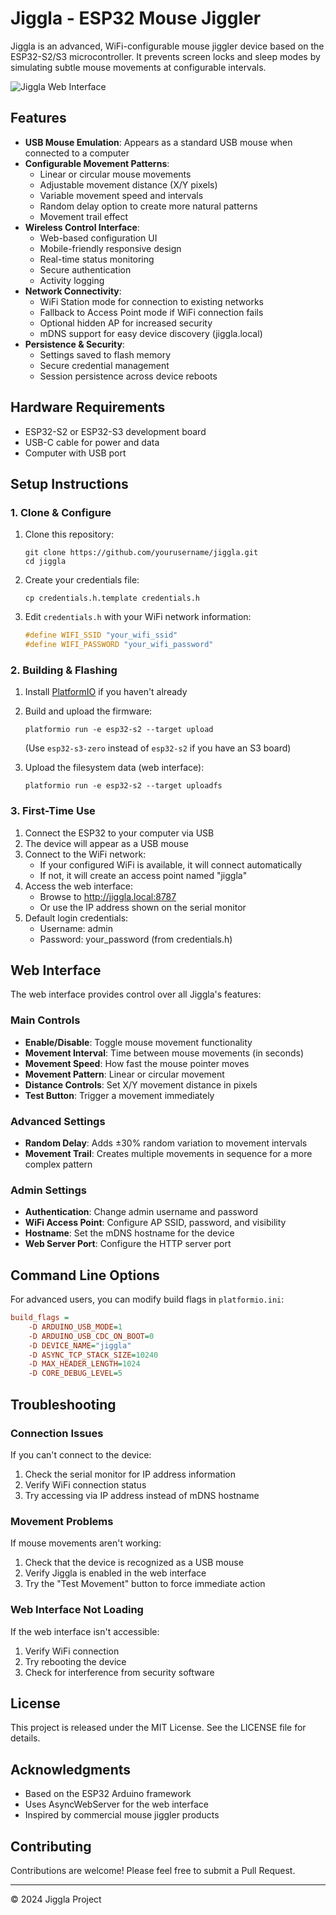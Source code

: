# Jiggla - ESP32 Mouse Jiggler

Jiggla is an advanced, WiFi-configurable mouse jiggler device based on the ESP32-S2/S3 microcontroller. It prevents screen locks and sleep modes by simulating subtle mouse movements at configurable intervals.

![Jiggla Web Interface](https://raw.githubusercontent.com/yourusername/jiggla/main/docs/images/jiggla-ui.png)

## Features

- **USB Mouse Emulation**: Appears as a standard USB mouse when connected to a computer
- **Configurable Movement Patterns**:
  - Linear or circular mouse movements
  - Adjustable movement distance (X/Y pixels)
  - Variable movement speed and intervals
  - Random delay option to create more natural patterns
  - Movement trail effect
- **Wireless Control Interface**:
  - Web-based configuration UI
  - Mobile-friendly responsive design
  - Real-time status monitoring
  - Secure authentication
  - Activity logging
- **Network Connectivity**:
  - WiFi Station mode for connection to existing networks
  - Fallback to Access Point mode if WiFi connection fails
  - Optional hidden AP for increased security
  - mDNS support for easy device discovery (jiggla.local)
- **Persistence & Security**:
  - Settings saved to flash memory
  - Secure credential management
  - Session persistence across device reboots

## Hardware Requirements

- ESP32-S2 or ESP32-S3 development board
- USB-C cable for power and data
- Computer with USB port

## Setup Instructions

### 1. Clone & Configure

1. Clone this repository:
   ```
   git clone https://github.com/yourusername/jiggla.git
   cd jiggla
   ```

2. Create your credentials file:
   ```
   cp credentials.h.template credentials.h
   ```

3. Edit `credentials.h` with your WiFi network information:
   ```c
   #define WIFI_SSID "your_wifi_ssid"
   #define WIFI_PASSWORD "your_wifi_password"
   ```

### 2. Building & Flashing

1. Install [PlatformIO](https://platformio.org/) if you haven't already

2. Build and upload the firmware:
   ```
   platformio run -e esp32-s2 --target upload
   ```
   (Use `esp32-s3-zero` instead of `esp32-s2` if you have an S3 board)

3. Upload the filesystem data (web interface):
   ```
   platformio run -e esp32-s2 --target uploadfs
   ```

### 3. First-Time Use

1. Connect the ESP32 to your computer via USB
2. The device will appear as a USB mouse
3. Connect to the WiFi network:
   - If your configured WiFi is available, it will connect automatically
   - If not, it will create an access point named "jiggla"
4. Access the web interface:
   - Browse to http://jiggla.local:8787
   - Or use the IP address shown on the serial monitor
5. Default login credentials:
   - Username: admin
   - Password: your_password (from credentials.h)

## Web Interface

The web interface provides control over all Jiggla's features:

### Main Controls

- **Enable/Disable**: Toggle mouse movement functionality
- **Movement Interval**: Time between mouse movements (in seconds)
- **Movement Speed**: How fast the mouse pointer moves
- **Movement Pattern**: Linear or circular movement
- **Distance Controls**: Set X/Y movement distance in pixels
- **Test Button**: Trigger a movement immediately

### Advanced Settings

- **Random Delay**: Adds ±30% random variation to movement intervals
- **Movement Trail**: Creates multiple movements in sequence for a more complex pattern

### Admin Settings

- **Authentication**: Change admin username and password
- **WiFi Access Point**: Configure AP SSID, password, and visibility
- **Hostname**: Set the mDNS hostname for the device
- **Web Server Port**: Configure the HTTP server port

## Command Line Options

For advanced users, you can modify build flags in `platformio.ini`:

```ini
build_flags = 
    -D ARDUINO_USB_MODE=1
    -D ARDUINO_USB_CDC_ON_BOOT=0
    -D DEVICE_NAME="jiggla"
    -D ASYNC_TCP_STACK_SIZE=10240
    -D MAX_HEADER_LENGTH=1024
    -D CORE_DEBUG_LEVEL=5
```

## Troubleshooting

### Connection Issues

If you can't connect to the device:
1. Check the serial monitor for IP address information
2. Verify WiFi connection status
3. Try accessing via IP address instead of mDNS hostname

### Movement Problems

If mouse movements aren't working:
1. Check that the device is recognized as a USB mouse
2. Verify Jiggla is enabled in the web interface
3. Try the "Test Movement" button to force immediate action

### Web Interface Not Loading

If the web interface isn't accessible:
1. Verify WiFi connection
2. Try rebooting the device
3. Check for interference from security software

## License

This project is released under the MIT License. See the LICENSE file for details.

## Acknowledgments

- Based on the ESP32 Arduino framework
- Uses AsyncWebServer for the web interface
- Inspired by commercial mouse jiggler products

## Contributing

Contributions are welcome! Please feel free to submit a Pull Request.

---

© 2024 Jiggla Project 